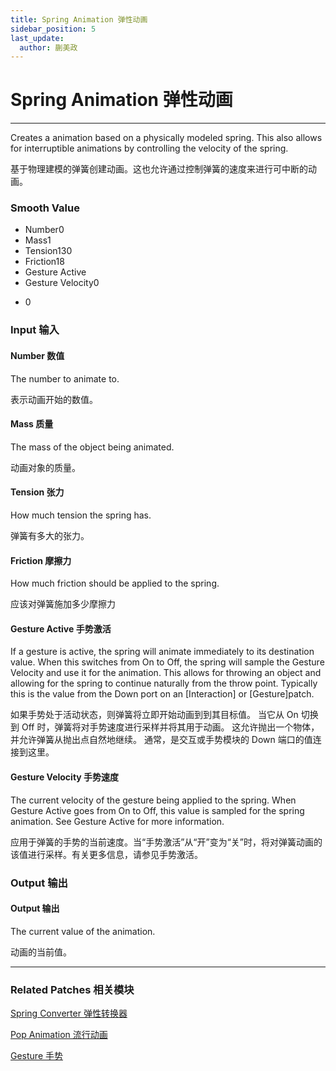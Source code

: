 ```yaml
---
title: Spring Animation 弹性动画
sidebar_position: 5
last_update:
  author: 蒯美政
---
```


# Spring Animation 弹性动画

---

Creates a animation based on a physically modeled spring. This also allows for interruptible animations by controlling the velocity of the spring.

基于物理建模的弹簧创建动画。这也允许通过控制弹簧的速度来进行可中断的动画。

<div className="patch-container">
    <div className="patch processor">
        <h3>Smooth Value</h3>
        <ul className="inputs">
            <li>Number<span>0</span></li>
            <li>Mass<span>1</span></li>
            <li>Tension<span>130</span></li>
            <li>Friction<span>18</span></li>
            <li>Gesture Active <span className="checkbox-off"></span></li>
            <li>Gesture Velocity<span>0</span></li>
        </ul>
        <ul className="outputs">
            <li><span>0</span></li>
        </ul>
    </div>
</div>

<div className="port-descriptions">
<div className="inputs">

### Input 输入

#### Number 数值

The number to animate to.

表示动画开始的数值。

#### Mass 质量

The mass of the object being animated.

动画对象的质量。

#### Tension 张力

How much tension the spring has.

弹簧有多大的张力。

#### Friction 摩擦力

How much friction should be applied to the spring.

应该对弹簧施加多少摩擦力

#### Gesture Active 手势激活

If a gesture is active, the spring will animate immediately to its destination value. When this switches from On to Off, the spring will sample the Gesture Velocity and use it for the animation. This allows for throwing an object and allowing for the spring to continue naturally from the throw point. Typically this is the value from the Down port on an [Interaction] or [Gesture]patch.

如果手势处于活动状态，则弹簧将立即开始动画到到其目标值。 当它从 On 切换到 Off 时，弹簧将对手势速度进行采样并将其用于动画。 这允许抛出一个物体，并允许弹簧从抛出点自然地继续。 通常，是交互或手势模块的 Down 端口的值连接到这里。

#### Gesture Velocity 手势速度

The current velocity of the gesture being applied to the spring. When Gesture Active goes from On to Off, this value is sampled for the spring animation. See Gesture Active for more information.

应用于弹簧的手势的当前速度。当“手势激活”从“开”变为“关”时，将对弹簧动画的该值进行采样。有关更多信息，请参见手势激活。

</div>
<div className="outputs">

### Output 输出

#### Output 输出

The current value of the animation.

动画的当前值。

</div>
</div>

---

### Related Patches 相关模块

[Spring Converter 弹性转换器](./Spring%20Converter.md)

[Pop Animation 流行动画](./Pop%20Animation.md)

[Gesture 手势](./../Interaction/Gesture.md)
